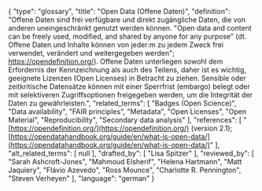 {
    "type": "glossary",
    "title": "Open Data (Offene Daten)",
    "definition": "Offene Daten sind frei verfügbare und direkt zugängliche Daten, die von anderen uneingeschränkt genutzt werden können. \"Open data and content can be freely used, modified, and shared by anyone for any purpose” (dt. Offene Daten und Inhalte können von jeder:m zu jedem Zweck frei verwendet, verändert und weitergegeben werden\"; https://opendefinition.org/). Offene Daten unterliegen sowohl dem Erfordernis der Kennzeichnung als auch des Teilens, daher ist es wichtig, geeignete Lizenzen (Open Licenses) in Betracht zu ziehen. Sensible oder zeitkritische Datensätze können mit einer Sperrfrist (embargo) belegt oder mit selektiveren Zugriffsoptionen freigegeben werden, um die Integrität der Daten zu gewährleisten.",
    "related_terms": [
        "Badges (Open Science)",
        "Data availability",
        "FAIR principles",
        "Metadata",
        "Open Licenses",
        "Open Material",
        "Reproducibility",
        "Secondary data analysis"
    ],
    "references": [
        "[https://opendefinition.org/](https://opendefinition.org/) (version 2.1); [https://opendatahandbook.org/guide/en/what-is-open-data/](https://opendatahandbook.org/guide/en/what-is-open-data/)"
    ],
    "alt_related_terms": [
        null
    ],
    "drafted_by": [
        "Lisa Spitzer"
    ],
    "reviewed_by": [
        "Sarah Ashcroft-Jones",
        "Mahmoud Elsherif",
        "Helena Hartmann",
        "Matt Jaquiery",
        "Flávio Azevedo",
        "Ross Mounce",
        "Charlotte R. Pennington",
        "Steven Verheyen"
    ],
    "language": "german"
}